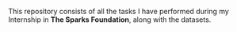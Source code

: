 This repository consists of all the tasks I have performed during my Internship in **The Sparks Foundation**, along with the datasets.

